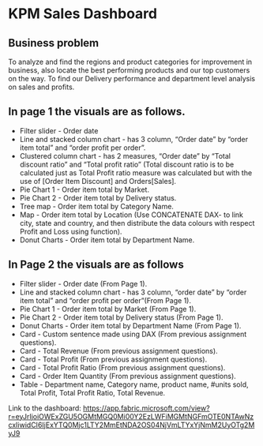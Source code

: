 # KPM Sales Dashboard

## Business problem
To analyze and find the regions and product categories for improvement in business, also locate the best performing products and our top customers on the way. To find our Delivery performance and department level analysis on sales and profits.

## In page 1 the visuals are as follows. 

- Filter slider - Order date
- Line and stacked column chart - has 3 column, “Order date” by “order item total” and “order profit per order”.
- Clustered column chart - has 2 measures, “Order date” by “Total discount ratio” and “Total profit ratio” (Total discount ratio is to be 
  calculated just as Total Profit ratio measure was calculated but with the use of [Order Item Discount] and Orders[Sales].
- Pie Chart 1 - Order item total by Market.
- Pie Chart 2 - Order item total by Delivery status.
- Tree map - Order item total by Category Name.
- Map - Order item total by Location (Use CONCATENATE DAX- to link city, state and country, and then distribute the data colours with 
  respect Profit and Loss using function).
- Donut Charts - Order item total by Department Name.

## In Page 2 the visuals are as follows

- Filter slider - Order date (From Page 1).
- Line and stacked column chart - has 3 column, “order date” by “order item total” and “order profit per order”(From Page 1).
- Pie Chart 1 - Order item total by Market (From Page 1).
- Pie Chart 2 - Order item total by Delivery status (From Page 1).
- Donut Charts - Order item total by Department Name (From Page 1).
- Card - Custom sentence made using DAX (From previous assignment questions).
- Card - Total Revenue (From previous assignment questions).
- Card - Total Profit (From previous assignment questions).
- Card - Total Profit Ratio (From previous assignment questions).
- Card - Order Item Quantity (From previous assignment questions).
- Table - Department name, Category name, product name, #units sold, Total Profit, Total Profit Ratio, Total Revenue.

Link to the dashboard: 
https://app.fabric.microsoft.com/view?r=eyJrIjoiOWExZGU5OGMtMGQ0Mi00Y2EzLWFiMGMtNGFmOTE0NTAwNzcxIiwidCI6IjExYTQ0Mjc1LTY2MmEtNDA2OS04NjVmLTYxYjNmM2UyOTg2MyJ9
